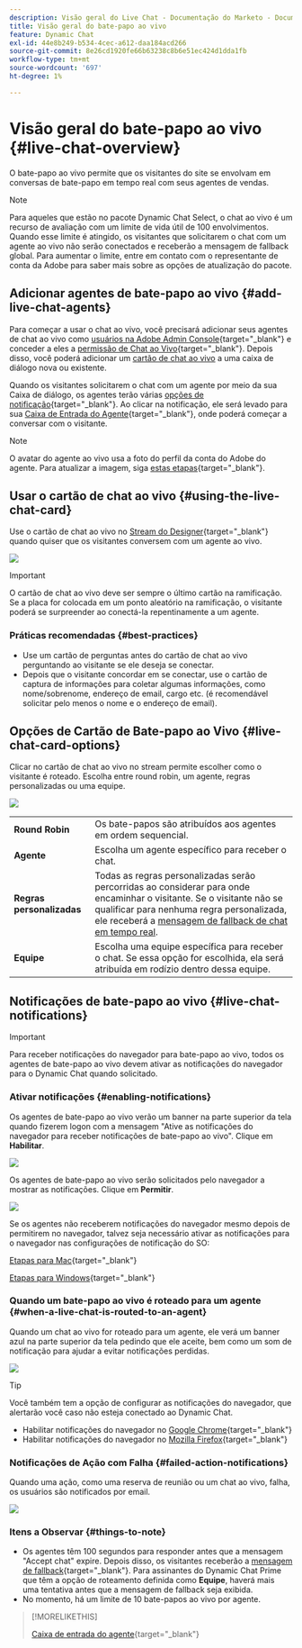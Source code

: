 ```yaml
---
description: Visão geral do Live Chat - Documentação do Marketo - Documentação do produto
title: Visão geral do bate-papo ao vivo
feature: Dynamic Chat
exl-id: 44e8b249-b534-4cec-a612-daa184acd266
source-git-commit: 8e26cd1920fe66b63238c8b6e51ec424d1dda1fb
workflow-type: tm+mt
source-wordcount: '697'
ht-degree: 1%

---
```


# Visão geral do bate-papo ao vivo {#live-chat-overview}

O bate-papo ao vivo permite que os visitantes do site se envolvam em conversas de bate-papo em tempo real com seus agentes de vendas.

>[!NOTE]
>
>Para aqueles que estão no pacote Dynamic Chat Select, o chat ao vivo é um recurso de avaliação com um limite de vida útil de 100 envolvimentos. Quando esse limite é atingido, os visitantes que solicitarem o chat com um agente ao vivo não serão conectados e receberão a mensagem de fallback global. Para aumentar o limite, entre em contato com o representante de conta da Adobe para saber mais sobre as opções de atualização do pacote.

## Adicionar agentes de bate-papo ao vivo {#add-live-chat-agents}

Para começar a usar o chat ao vivo, você precisará adicionar seus agentes de chat ao vivo como [usuários na Adobe Admin Console](/help/marketo/product-docs/demand-generation/dynamic-chat/setup-and-configuration/add-or-remove-chat-users.md#add-a-chat-user){target="_blank"} e conceder a eles a [permissão de Chat ao Vivo](/help/marketo/product-docs/demand-generation/dynamic-chat/setup-and-configuration/permissions.md){target="_blank"}. Depois disso, você poderá adicionar um [cartão de chat ao vivo](#using-the-live-chat-card) a uma caixa de diálogo nova ou existente.

Quando os visitantes solicitarem o chat com um agente por meio da sua Caixa de diálogo, os agentes terão várias [opções de notificação](/help/marketo/product-docs/demand-generation/dynamic-chat/live-chat/agent-inbox.md#live-chat-notifications){target="_blank"}. Ao clicar na notificação, ele será levado para sua [Caixa de Entrada do Agente](/help/marketo/product-docs/demand-generation/dynamic-chat/live-chat/agent-inbox.md){target="_blank"}, onde poderá começar a conversar com o visitante.

>[!NOTE]
>
>O avatar do agente ao vivo usa a foto do perfil da conta do Adobe do agente. Para atualizar a imagem, siga [estas etapas](https://helpx.adobe.com/br/manage-account/using/edit-adobe-account-personal-profile.html){target="_blank"}.

## Usar o cartão de chat ao vivo {#using-the-live-chat-card}

Use o cartão de chat ao vivo no [Stream do Designer](/help/marketo/product-docs/demand-generation/dynamic-chat/automated-chat/stream-designer.md){target="_blank"} quando quiser que os visitantes conversem com um agente ao vivo.

![](assets/live-chat-overview-1.png)

>[!IMPORTANT]
>
>O cartão de chat ao vivo deve ser sempre o último cartão na ramificação. Se a placa for colocada em um ponto aleatório na ramificação, o visitante poderá se surpreender ao conectá-la repentinamente a um agente.

### Práticas recomendadas {#best-practices}

* Use um cartão de perguntas antes do cartão de chat ao vivo perguntando ao visitante se ele deseja se conectar.
* Depois que o visitante concordar em se conectar, use o cartão de captura de informações para coletar algumas informações, como nome/sobrenome, endereço de email, cargo etc. (é recomendável solicitar pelo menos o nome e o endereço de email).

## Opções de Cartão de Bate-papo ao Vivo {#live-chat-card-options}

Clicar no cartão de chat ao vivo no stream permite escolher como o visitante é roteado. Escolha entre round robin, um agente, regras personalizadas ou uma equipe.

![](assets/live-chat-overview-2.png)

<table> 
 <tbody> 
  <tr> 
   <td><b>Round Robin</b></td>
   <td>Os bate-papos são atribuídos aos agentes em ordem sequencial.</td>
  </tr> 
  <tr> 
   <td><b>Agente</b></td>
   <td>Escolha um agente específico para receber o chat.</td>
  </tr>
    <tr> 
   <td><b>Regras personalizadas</b></td>
   <td>Todas as regras personalizadas serão percorridas ao considerar para onde encaminhar o visitante. Se o visitante não se qualificar para nenhuma regra personalizada, ele receberá a <a href="/help/marketo/product-docs/demand-generation/dynamic-chat/setup-and-configuration/agent-management.md#live-chat-fallback" target="_blank">mensagem de fallback de chat em tempo real</a>.</td>
  </tr> 
  <tr> 
   <td><b>Equipe</b></td>
   <td>Escolha uma equipe específica para receber o chat. Se essa opção for escolhida, ela será atribuída em rodízio dentro dessa equipe.</td>
  </tr>
 </tbody> 
</table>

## Notificações de bate-papo ao vivo {#live-chat-notifications}

>[!IMPORTANT]
>
>Para receber notificações do navegador para bate-papo ao vivo, todos os agentes de bate-papo ao vivo devem ativar as notificações do navegador para o Dynamic Chat quando solicitado.

### Ativar notificações {#enabling-notifications}

Os agentes de bate-papo ao vivo verão um banner na parte superior da tela quando fizerem logon com a mensagem &quot;Ative as notificações do navegador para receber notificações de bate-papo ao vivo&quot;. Clique em **Habilitar**.

![](assets/live-chat-overview-4.png)

Os agentes de bate-papo ao vivo serão solicitados pelo navegador a mostrar as notificações. Clique em **Permitir**.

![](assets/live-chat-overview-5.png)

Se os agentes não receberem notificações do navegador mesmo depois de permitirem no navegador, talvez seja necessário ativar as notificações para o navegador nas configurações de notificação do SO:

[Etapas para Mac](https://support.apple.com/guide/mac-help/change-notifications-settings-mh40583/mac){target="_blank"}

[Etapas para Windows](https://support.microsoft.com/en-us/windows/change-notification-settings-in-windows-8942c744-6198-fe56-4639-34320cf9444e){target="_blank"}

### Quando um bate-papo ao vivo é roteado para um agente {#when-a-live-chat-is-routed-to-an-agent}

Quando um chat ao vivo for roteado para um agente, ele verá um banner azul na parte superior da tela pedindo que ele aceite, bem como um som de notificação para ajudar a evitar notificações perdidas.

![](assets/live-chat-overview-3.png)

>[!TIP]
>
>Você também tem a opção de configurar as notificações do navegador, que alertarão você caso não esteja conectado ao Dynamic Chat.
>
>* Habilitar notificações do navegador no [Google Chrome](https://support.google.com/chrome/answer/3220216?hl=en&amp;co=GENIE.Platform%3DDesktop){target="_blank"}
>* Habilitar notificações do navegador no [Mozilla Firefox](https://support.mozilla.org/en-US/kb/push-notifications-firefox){target="_blank"}

### Notificações de Ação com Falha {#failed-action-notifications}

Quando uma ação, como uma reserva de reunião ou um chat ao vivo, falha, os usuários são notificados por email.

![](assets/live-chat-overview-6.png)

### Itens a Observar {#things-to-note}

* Os agentes têm 100 segundos para responder antes que a mensagem &quot;Accept chat&quot; expire. Depois disso, os visitantes receberão a [mensagem de fallback](/help/marketo/product-docs/demand-generation/dynamic-chat/setup-and-configuration/agent-management.md#live-chat-fallback){target="_blank"}. Para assinantes do Dynamic Chat Prime que têm a opção de roteamento definida como **Equipe**, haverá mais uma tentativa antes que a mensagem de fallback seja exibida.
* No momento, há um limite de 10 bate-papos ao vivo por agente.

>[!MORELIKETHIS]
>
>[Caixa de entrada do agente](/help/marketo/product-docs/demand-generation/dynamic-chat/live-chat/agent-inbox.md){target="_blank"}
